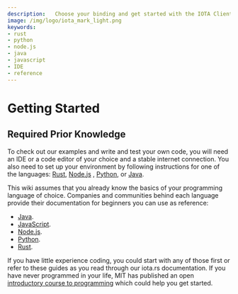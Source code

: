```yaml
---
description:   Choose your binding and get started with the IOTA Client Library.
image: /img/logo/iota_mark_light.png
keywords:
- rust
- python
- node.js
- java
- javascript
- IDE
- reference
---
```

# Getting Started

## Required Prior Knowledge

To check out our examples and write and test your own code, you will need an IDE or a code editor of your choice and a
stable internet connection. You also need to set up your environment by following instructions for one of the
languages: [Rust](./libraries/rust/getting_started.md), [Node.js](./libraries/nodejs/getting_started.md)
, [Python](./libraries/python/getting_started.md), or [Java](./libraries/java/getting_started.md).

This wiki assumes that you already know the basics of your programming language of choice. Companies and communities
behind each language provide their documentation for beginners you can use as reference:

* [Java](https://www.java.com/).
* [JavaScript](https://www.w3schools.com/js/).
* [Node.js](https://nodejs.org/en/docs/guides/).
* [Python](https://www.python.org/about/gettingstarted/).
* [Rust](https://www.rust-lang.org/learn/get-started).

If you have little experience coding, you could start with any of those first or refer to these guides as you read
through our iota.rs documentation. If you have never programmed in your life, MIT has published an
open [introductory course to programming](https://ocw.mit.edu/courses/intro-programming/#general) which could help you
get started.
